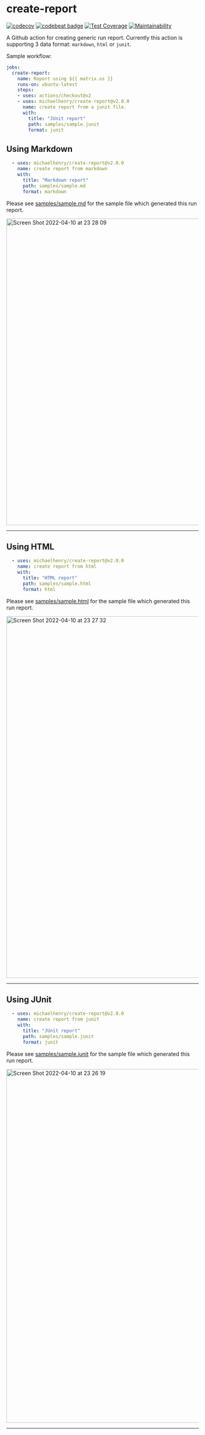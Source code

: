 # create-report

[![codecov](https://codecov.io/gh/michaelhenry/create-report/branch/main/graph/badge.svg?token=TC3XYJYG61)](https://codecov.io/gh/michaelhenry/create-report)
[![codebeat badge](https://codebeat.co/badges/f52c2068-17ca-41a1-8421-f6b54e4155d4)](https://codebeat.co/projects/github-com-michaelhenry-create-report-main) [![Test Coverage](https://api.codeclimate.com/v1/badges/20de4a63612d960d1bf1/test_coverage)](https://codeclimate.com/github/michaelhenry/create-report/test_coverage) [![Maintainability](https://api.codeclimate.com/v1/badges/20de4a63612d960d1bf1/maintainability)](https://codeclimate.com/github/michaelhenry/create-report/maintainability)

A Github action for creating generic run report. Currently this action is supporting 3 data format: `markdown`, `html` or `junit`.

Sample workflow:
```yml
jobs:
  create-report:
    name: Report using ${{ matrix.os }}
    runs-on: ubuntu-latest
    steps:
    - uses: actions/checkout@v2
    - uses: michaelhenry/create-report@v2.0.0
      name: create report from a junit file.
      with:
        title: "JUnit report"
        path: samples/sample.junit
        format: junit
```

## Using Markdown

```yml
  - uses: michaelhenry/create-report@v2.0.0
    name: create report from markdown
    with:
      title: "Markdown report"
      path: samples/sample.md
      format: markdown
```

Please see [samples/sample.md](samples/sample.md) for the sample file which generated this run report.

<img width="801" alt="Screen Shot 2022-04-10 at 23 28 09" src="https://user-images.githubusercontent.com/717992/162620495-998b0195-3f49-4e9c-892c-fc0a4be9af6b.png">

---

## Using HTML

```yml
  - uses: michaelhenry/create-report@v2.0.0
    name: create report from html
    with:
      title: "HTML report"
      path: samples/sample.html
      format: html
```

Please see [samples/sample.html](samples/sample.html) for the sample file which generated this run report.

<img width="945" alt="Screen Shot 2022-04-10 at 23 27 32" src="https://user-images.githubusercontent.com/717992/162620514-b76f11fb-4ba7-4d43-a202-043d360cffd7.png">

---

## Using JUnit

```yml
  - uses: michaelhenry/create-report@v2.0.0
    name: create report from junit
    with:
      title: "JUnit report"
      path: samples/sample.junit
      format: junit
```

Please see [samples/sample.junit](samples/sample.junit) for the sample file which generated this run report.

<img width="924" alt="Screen Shot 2022-04-10 at 23 26 19" src="https://user-images.githubusercontent.com/717992/162620429-f2b006a1-b4bd-486d-95fb-44d827b058bb.png">

---
